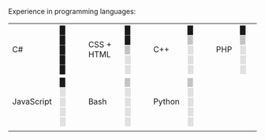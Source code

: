Experience in programming languages:

||||||||||||
|---|---|---|---|---|---|---|---|---|---|---|
|C#|█ █ █ █ █||CSS + HTML|█ █ ▒ ░ ░||C++|█ ▒ ░ ░ ░||PHP|█ ▒ ░ ░ ░|
|JavaScript|█ ░ ░ ░ ░||Bash|▒ ░ ░ ░ ░||Python|▒ ░ ░ ░ ░|
||||||||||||
